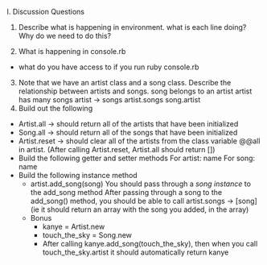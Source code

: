 I. Discussion Questions
1. Describe what is happening in environment.
  what is each line doing?
  Why do we need to do this?

2. What is happening in console.rb
  - what do you have access to if you run ruby console.rb

3. Note that we have an artist class and a song class.  Describe the relationship between artists and songs.
  song belongs to an artist
  artist has many songs
  artist -> songs
  artist.songs
  song.artist
4. Build out the following
  - Artist.all 
    -> should return all of the artists that have been initialized
  - Song.all
    -> should return all of the songs that have been initialized
  - Artist.reset
    -> should clear all of the artists from the class variable @@all in artist.  (After calling Artist.reset, Artist.all should return [])
  - Build the following getter and setter methods
    For artist: name
    For song: name
  - Build the following instance method
    - artist.add_song(song)
      You should pass through a *song instance* to the add_song method
      After passing through a song to the add_song() method, you should be able to call artist.songs -> [song]
      (ie it should return an array with the song you added, in the array)
    - Bonus
      - kanye = Artist.new
      - touch_the_sky = Song.new
      - After calling kanye.add_song(touch_the_sky), then when you call touch_the_sky.artist it should automatically return kanye